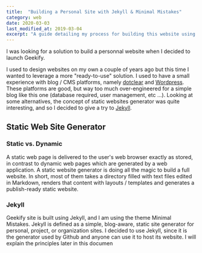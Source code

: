 ```yaml
---
title:  "Building a Personal Site with Jekyll & Minimal Mistakes"
category: web
date: 2020-03-03
last_modified_at: 2019-03-04
excerpt: "A guide detailing my process for building this website using the static site generator Jekyll and the theme Minimal Mistakes"
---
```


I was looking for a solution to build a personnal website when I decided to launch Geekify.

I used to design websites on my own a couple of years ago but this time I wanted to leverage a more "ready-to-use" solution. I used to have a small experience with blog / CMS platforms, namely [dotclear](http://kramdown.gettalong.org) and [Wordpress](https://wordpress.org/).  These platforms are good, but way too much over-engineered for a simple blog like this one (database required, user management, etc ...). Looking at some alternatives, the concept of static websites generator was quite interesting, and so I decided to give a try to [Jekyll](https://jekyllrb.com/).

## Static Web Site Generator

### Static vs. Dynamic

A static web page is delivered to the user's web browser exactly as stored, in contrast to dynamic web pages which are generated by a web application. A static website generator is doing all the magic to build a full website. In short, most of them takes a directory filled with text files edited in Markdown, renders that content with layouts / templates and generates a publish-ready static website.

### Jekyll

Geekify site is built using Jekyll, and I am using the theme Minimal Mistakes. 
Jekyll is defined as a simple, blog-aware, static site generator for personal, project, or organization sites. 
I decided to use Jekyll, since it is the generator used by Github and anyone can use it to host its website. I will explain the principles later in this documen

